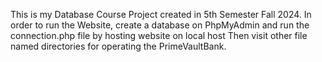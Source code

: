 This is my Database Course Project created in 5th Semester Fall 2024.
In order to run the Website, create a database on PhpMyAdmin and run the connection.php file by hosting website on local host
Then visit other file named directories for operating the PrimeVaultBank.
